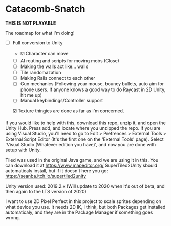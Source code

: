 Catacomb-Snatch
===============
**THIS IS NOT PLAYABLE**

The roadmap for what I'm doing!

- ☐ Full conversion to Unity
    - ☑️  Character can move
    - ☐ AI routing and scripts for moving mobs (Close)
    - ☐ Making the walls act like... walls
    - ☐ Tile randomazation
    - ☐ Making Rails connect to each other
    - ☐ Gun mechanics (Following your mouse, bouncy bullets, auto aim for phone users. If anyone knows a good way to do Raycast in 2D             Unity, hit me up)
    - ☐ Manual keybindings/Controller support
    
  ☑️  Texture thingies are done as far as I'm concerned.
    
If you would like to help with this, download this repo, unzip it, and open the Unity Hub. Press add, and locate where you unzipped the repo. If you are using Visual Studio, you'll need to go to Edit > Prefrences > External Tools > External Script Editor (It's the first one on the 'External Tools' page). Select 'Visual Studio (Whatever edition you have)', and now you are done with setup with Unity.

Tiled was used in the original Java game, and we are using it in this. You can download it at https://www.mapeditor.org/ SuperTiled2Unity sbould automaticaly install, but if it doesn't here you go: 
https://seanba.itch.io/supertiled2unity

Unity version used: 2019.2.x (Will update to 2020 when it's out of beta, and then again to the LTS version of 2020)

I want to use 2D Pixel Perfect in this project to scale sprites depending on what device you use. It needs 2D IK, I think, but both Packages get installed automaticaly, and they are in the Package Manager if something goes wrong.
